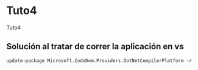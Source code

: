 # Tuto4
Tuto4

## Solución al tratar de correr la aplicación en vs

    update-package Microsoft.CodeDom.Providers.DotNetCompilerPlatform -r
